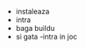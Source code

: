 - instaleaza
- intra
- baga buildu
- si gata
-intra in joc
<!---
Zyrex-svg/Zyrex-svg is a ✨ special ✨ repository because its `README.md` (this file) appears on your GitHub profile.
You can click the Preview link to take a look at your changes.
--->
